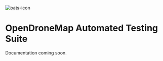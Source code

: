![oats-icon](https://user-images.githubusercontent.com/1951843/47456353-42314880-d7a2-11e8-8fb1-81815ba78353.png)

# OpenDroneMap Automated Testing Suite

Documentation coming soon.
